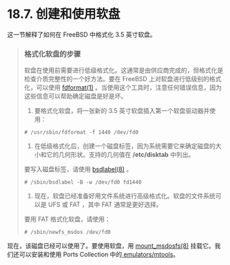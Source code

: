 # 18.7. 创建和使用软盘

这一节解释了如何在 FreeBSD 中格式化 3.5 英寸软盘。

> ### 格式化软盘的步骤
>
> 软盘在使用前需要进行低级格式化。这通常是由供应商完成的，但格式化是检查介质完整性的一个好方法。要在 FreeBSD 上对软盘进行低级别的格式化，可以使用 [fdformat(1)](https://www.freebsd.org/cgi/man.cgi?query=fdformat\&sektion=1\&format=html) 。当使用这个工具时，注意任何错误信息，因为这些信息可以帮助确定磁盘是好是坏。
>
> 1. 要格式化软盘，将一张新的 3.5 英寸软盘插入第一个软盘驱动器并使用：
>
> ```
> # /usr/sbin/fdformat -f 1440 /dev/fd0
> ```
>
> 1. 在低级格式化后，创建一个磁盘标签，因为系统需要它来确定磁盘的大小和它的几何形状。支持的几何值在 **/etc/disktab** 中列出。
>
> 要写入磁盘标签，请使用 [bsdlabel(8)](https://www.freebsd.org/cgi/man.cgi?query=bsdlabel\&sektion=8\&format=html) 。
>
> ```
> # /sbin/bsdlabel -B -w /dev/fd0 fd1440
> ```
>
> 1. 现在，软盘已经准备好用文件系统进行高级格式化。软盘的文件系统可以是 UFS 或 FAT ，其中 FAT 通常是更好选择。
>
> 要用 FAT 格式化软盘，请使用：
>
> ```
> # /sbin/newfs_msdos /dev/fd0
> ```

现在，该磁盘已经可以使用了。要使用软盘，用 [mount\_msdosfs(8)](https://www.freebsd.org/cgi/man.cgi?query=mount\_msdosfs\&sektion=8\&format=html) 挂载它。我们还可以安装和使用 Ports Collection 中的[ emulators/mtools](https://cgit.freebsd.org/ports/tree/emulators/mtools/pkg-descr)。
